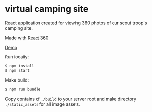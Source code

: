 # virtual camping site

React application created for viewing 360 photos of our scout troop's camping site.

Made with [React 360](https://facebook.github.io/react-360/)

[Demo](https://www.hyytiala.fi/virtuaalikamppa)

Run locally:
```sh
$ npm install
$ npm start
```

Make build:
```sh
$ npm run bundle
```
Copy contains of ``./build`` to your server root and make directory ``./static_assets`` for all image assets.
